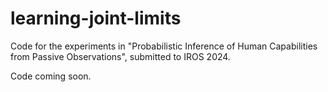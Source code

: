# learning-joint-limits
Code for the experiments in "Probabilistic Inference of Human Capabilities from Passive Observations", submitted to IROS 2024.

Code coming soon.
